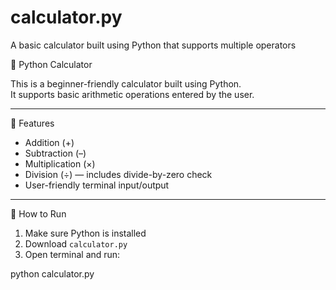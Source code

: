 # calculator.py
A basic calculator built using Python that supports multiple operators

🧮 Python Calculator

This is a beginner-friendly calculator built using Python.  
It supports basic arithmetic operations entered by the user.

---

📌 Features

- Addition (+)
- Subtraction (–)
- Multiplication (×)
- Division (÷) — includes divide-by-zero check
- User-friendly terminal input/output

---

🚀 How to Run

1. Make sure Python is installed
2. Download `calculator.py`
3. Open terminal and run:


python calculator.py

